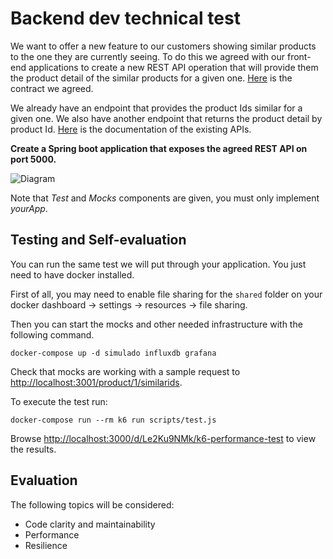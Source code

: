 # Backend dev technical test
We want to offer a new feature to our customers showing similar products to the one they are currently seeing. To do this we agreed with our front-end applications to create a new REST API operation that will provide them the product detail of the similar products for a given one. [Here](../similarProducts.yaml) is the contract we agreed.

We already have an endpoint that provides the product Ids similar for a given one. We also have another endpoint that returns the product detail by product Id. [Here](../existingApis.yaml) is the documentation of the existing APIs.

**Create a Spring boot application that exposes the agreed REST API on port 5000.**

![Diagram](diagram.jpg "Diagram")

Note that _Test_ and _Mocks_ components are given, you must only implement _yourApp_.

## Testing and Self-evaluation
You can run the same test we will put through your application. You just need to have docker installed.

First of all, you may need to enable file sharing for the `shared` folder on your docker dashboard -> settings -> resources -> file sharing.

Then you can start the mocks and other needed infrastructure with the following command.
```
docker-compose up -d simulado influxdb grafana
```
Check that mocks are working with a sample request to [http://localhost:3001/product/1/similarids](http://localhost:3001/product/1/similarids).

To execute the test run:
```
docker-compose run --rm k6 run scripts/test.js
```
Browse [http://localhost:3000/d/Le2Ku9NMk/k6-performance-test](http://localhost:3000/d/Le2Ku9NMk/k6-performance-test) to view the results.

## Evaluation
The following topics will be considered:
- Code clarity and maintainability
- Performance
- Resilience
